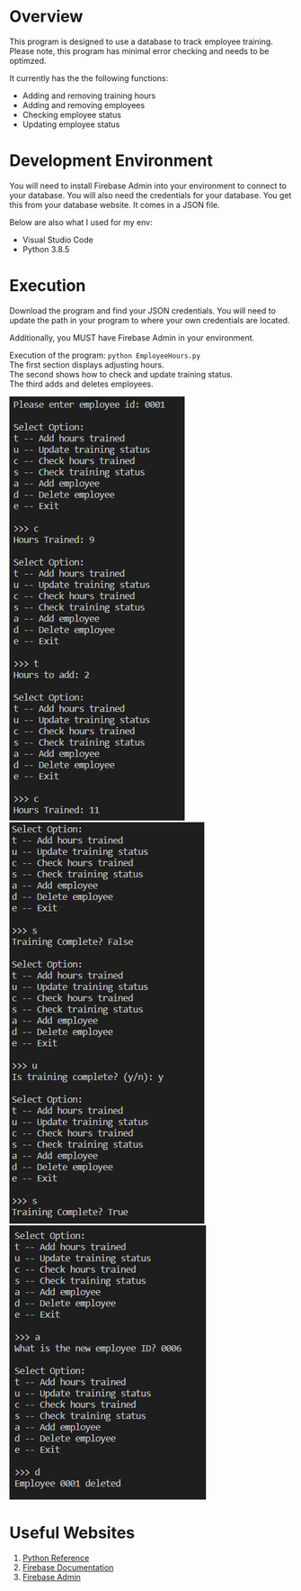 # Overview
This program is designed to use a database to track employee training.  
Please note, this program has minimal error checking and needs to be optimzed.  
  
It currently has the the following functions:  
* Adding and removing training hours
* Adding and removing employees
* Checking employee status
* Updating employee status

# Development Environment
You will need to install Firebase Admin into your environment to connect to your database. You will also need the credentials for your database. You get this from your database website. It comes in a JSON file.

Below are also what I used for my env:
* Visual Studio Code  
* Python 3.8.5

# Execution
Download the program and find your JSON credentials. You will need to update the path in your program to where your own credentials are located. 

Additionally, you MUST have Firebase Admin in your environment. 

Execution of the program: `python EmployeeHours.py`  
The first section displays adjusting hours.  
The second shows how to check and update training status.  
The third adds and deletes employees.

![Program screenshot displaying adding training hours](test1.png)  
![Program screenshot displaying status updates](test2.png)  
![Program screenshot displaying adding/removing employees](test3.png)  

# Useful Websites

1. [Python Reference](https://docs.python.org/3/library/index.html)
2. [Firebase Documentation](https://firebase.google.com/docs)
3. [Firebase Admin](https://firebase.google.com/docs/reference/admin)
